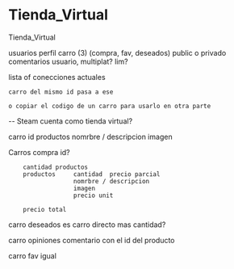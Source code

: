 # Tienda_Virtual
Tienda_Virtual

usuarios perfil
         carro (3) (compra, fav, deseados) public o privado
         comentarios
      usuario, multiplat? lim?
      
lista of conecciones actuales

    carro del mismo id pasa a ese
    
    o copiar el codigo de un carro para usarlo en otra parte
    
   
   
   -- Steam cuenta como tienda virtual?
   
carro id
      productos nomrbre / descripcion
                      imagen
   
   
 Carros compra id?
 
        cantidad productos
        productos     cantidad  precio parcial
                      nomrbre / descripcion
                      imagen
                      precio unit
                      
        precio total
        
carro deseados es carro directo mas cantidad?

carro opiniones
    comentario con el id del producto

carro fav igual

